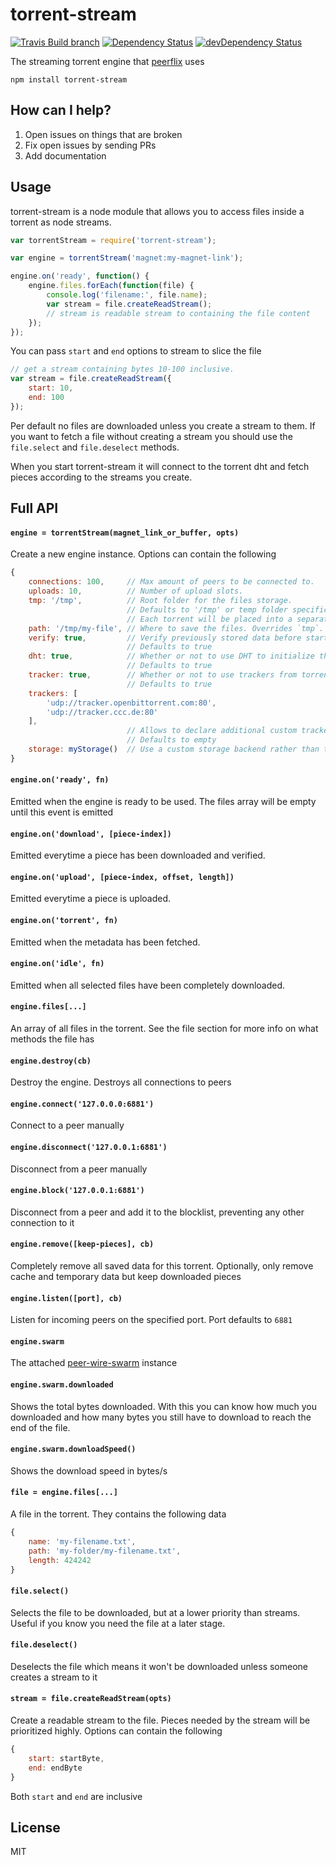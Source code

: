 # torrent-stream

[![Travis Build branch](https://img.shields.io/travis/mafintosh/torrent-stream/master.svg)](https://travis-ci.org/mafintosh/torrent-stream)
[![Dependency Status](https://david-dm.org/mafintosh/torrent-stream.svg)](https://david-dm.org/mafintosh/torrent-stream) [![devDependency Status](https://david-dm.org/mafintosh/torrent-stream/dev-status.svg)](https://david-dm.org/mafintosh/torrent-stream#info=devDependencies)

The streaming torrent engine that [peerflix](https://github.com/mafintosh/peerflix) uses

	npm install torrent-stream

## How can I help?

1. Open issues on things that are broken
2. Fix open issues by sending PRs
3. Add documentation

## Usage

torrent-stream is a node module that allows you to access files inside a torrent as node streams.

``` js
var torrentStream = require('torrent-stream');

var engine = torrentStream('magnet:my-magnet-link');

engine.on('ready', function() {
	engine.files.forEach(function(file) {
		console.log('filename:', file.name);
		var stream = file.createReadStream();
		// stream is readable stream to containing the file content
	});
});
```

You can pass `start` and `end` options to stream to slice the file

``` js
// get a stream containing bytes 10-100 inclusive.
var stream = file.createReadStream({
	start: 10,
	end: 100
});
```

Per default no files are downloaded unless you create a stream to them.
If you want to fetch a file without creating a stream you should use the `file.select` and `file.deselect` methods.

When you start torrent-stream it will connect to the torrent dht
and fetch pieces according to the streams you create.

## Full API

#### `engine = torrentStream(magnet_link_or_buffer, opts)`

Create a new engine instance. Options can contain the following

``` js
{
	connections: 100,     // Max amount of peers to be connected to.
	uploads: 10,          // Number of upload slots.
	tmp: '/tmp',          // Root folder for the files storage.
	                      // Defaults to '/tmp' or temp folder specific to your OS.
	                      // Each torrent will be placed into a separate folder under /tmp/torrent-stream/{infoHash}
	path: '/tmp/my-file', // Where to save the files. Overrides `tmp`.
	verify: true,         // Verify previously stored data before starting
	                      // Defaults to true
	dht: true,            // Whether or not to use DHT to initialize the swarm.
	                      // Defaults to true
	tracker: true,        // Whether or not to use trackers from torrent file or magnet link
	                      // Defaults to true
	trackers: [
	    'udp://tracker.openbittorrent.com:80',
	    'udp://tracker.ccc.de:80'
	],
	                      // Allows to declare additional custom trackers to use
	                      // Defaults to empty
	storage: myStorage()  // Use a custom storage backend rather than the default disk-backed one
}
```

#### `engine.on('ready', fn)`

Emitted when the engine is ready to be used.
The files array will be empty until this event is emitted

#### `engine.on('download', [piece-index])`

Emitted everytime a piece has been downloaded and verified.

#### `engine.on('upload', [piece-index, offset, length])`

Emitted everytime a piece is uploaded.

#### `engine.on('torrent', fn)`

Emitted when the metadata has been fetched.

#### `engine.on('idle', fn)`

Emitted when all selected files have been completely downloaded.

#### `engine.files[...]`

An array of all files in the torrent. See the file section for more info on what methods the file has

#### `engine.destroy(cb)`

Destroy the engine. Destroys all connections to peers

#### `engine.connect('127.0.0.0:6881')`

Connect to a peer manually

#### `engine.disconnect('127.0.0.1:6881')`

Disconnect from a peer manually

#### `engine.block('127.0.0.1:6881')`

Disconnect from a peer and add it to the blocklist, preventing any other connection to it

#### `engine.remove([keep-pieces], cb)`

Completely remove all saved data for this torrent.
Optionally, only remove cache and temporary data but keep downloaded pieces

#### `engine.listen([port], cb)`

Listen for incoming peers on the specified port. Port defaults to `6881`

#### `engine.swarm`

The attached [peer-wire-swarm](https://github.com/mafintosh/peer-wire-swarm) instance

#### `engine.swarm.downloaded`

Shows the total bytes downloaded. With this you can know how much you downloaded and how many bytes you still have to download to reach the end of the file. 
#### `engine.swarm.downloadSpeed()`

Shows the download speed in bytes/s

#### `file = engine.files[...]`

A file in the torrent. They contains the following data

``` js
{
	name: 'my-filename.txt',
	path: 'my-folder/my-filename.txt',
	length: 424242
}
```

#### `file.select()`

Selects the file to be downloaded, but at a lower priority than streams.
Useful if you know you need the file at a later stage.

#### `file.deselect()`

Deselects the file which means it won't be downloaded unless someone creates a stream to it

#### `stream = file.createReadStream(opts)`

Create a readable stream to the file. Pieces needed by the stream will be prioritized highly.
Options can contain the following

``` js
{
	start: startByte,
	end: endByte
}
```

Both `start` and `end` are inclusive

## License

MIT
